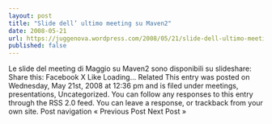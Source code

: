 ```yaml
---
layout: post
title: "Slide dell’ ultimo meeting su Maven2"
date: 2008-05-21
url: https://juggenova.wordpress.com/2008/05/21/slide-dell-ultimo-meeting-su-maven2/
published: false 
---
```


Le slide del meeting di Maggio su Maven2 sono disponibili su slideshare: Share this: Facebook X Like Loading... Related This entry was posted on Wednesday, May 21st, 2008 at 12:36 pm and is filed under meetings, presentations, Uncategorized. You can follow any responses to this entry through the RSS 2.0 feed. You can leave a response, or trackback from your own site. Post navigation « Previous Post Next Post »
